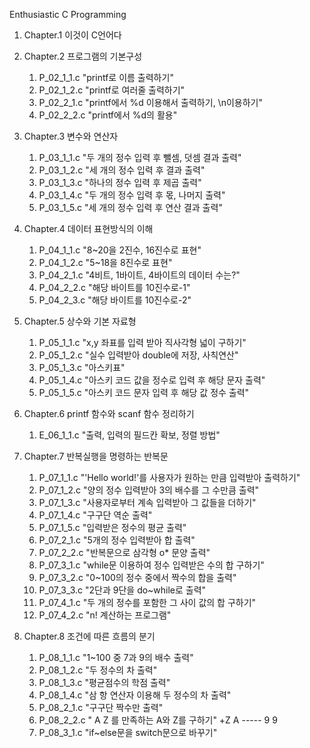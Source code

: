 Enthusiastic C Programming

1. Chapter.1 이것이 C언어다

2. Chapter.2 프로그램의 기본구성
    1) P_02_1_1.c "printf로 이름 출력하기"
    2) P_02_1_2.c "printf로 여러줄 출력하기"
    3) P_02_2_1.c "printf에서 %d 이용해서 출력하기, \n이용하기"
    4) P_02_2_2.c "printf에서 %d의 활용"

3. Chapter.3 변수와 연산자
    1) P_03_1_1.c "두 개의 정수 입력 후 뺄셈, 덧셈 결과 출력"
    2) P_03_1_2.c "세 개의 정수 입력 후 결과 출력"
    3) P_03_1_3.c "하나의 정수 입력 후 제곱 출력"
    4) P_03_1_4.c "두 개의 정수 입력 후 몫, 나머지 출력"
    5) P_03_1_5.c "세 개의 정수 입력 후 연산 결과 출력"

4. Chapter.4 데이터 표현방식의 이해
    1) P_04_1_1.c "8~20을 2진수, 16진수로 표현"
    2) P_04_1_2.c "5~18을 8진수로 표현"
    3) P_04_2_1.c "4비트, 1바이트, 4바이트의 데이터 수는?"
    4) P_04_2_2.c "해당 바이트를 10진수로-1"
    5) P_04_2_3.c "해당 바이트를 10진수로-2"

5. Chapter.5 상수와 기본 자료형
    1) P_05_1_1.c "x,y 좌표를 입력 받아 직사각형 넓이 구하기"
    2) P_05_1_2.c "실수 입력받아 double에 저장, 사칙연산"
    3) P_05_1_3.c "아스키표"
    4) P_05_1_4.c "아스키 코드 값을 정수로 입력 후 해당 문자 출력"
    5) P_05_1_5.c "아스키 코드 문자 입력 후 해당 값 정수 출력"

6. Chapter.6 printf 함수와 scanf 함수 정리하기
    1) E_06_1_1.c "출력, 입력의 필드칸 확보, 정렬 방법"

7. Chapter.7 반복실행을 명령하는 반복문
    1) P_07_1_1.c "'Hello world!'를 사용자가 원하는 만큼 입력받아 출력하기"
    2) P_07_1_2.c "양의 정수 입력받아 3의 배수를 그 수만큼 출력"
    3) P_07_1_3.c "사용자로부터 계속 입력받아 그 값들을 더하기"
    4) P_07_1_4.c "구구단 역순 출력"
    5) P_07_1_5.c "입력받은 정수의 평균 출력"
    6) P_07_2_1.c "5개의 정수 입력받아 합 출력"
    7) P_07_2_2.c "반복문으로 삼각형 o* 문양 출력"
    8) P_07_3_1.c "while문 이용하여 정수 입력받은 수의 합 구하기"
    9) P_07_3_2.c "0~100의 정수 중에서 짝수의 합을 출력"
    10) P_07_3_3.c "2단과 9단을 do~while로 출력"
    11) P_07_4_1.c "두 개의 정수를 포함한 그 사이 값의 합 구하기"
    12) P_07_4_2.c "n! 계산하는 프로그램"

8. Chapter.8 조건에 따른 흐름의 분기
    1) P_08_1_1.c "1~100 중 7과 9의 배수 출력"
    2) P_08_1_2.c "두 정수의 차 출력"
    3) P_08_1_3.c "평균점수의 학점 출력"
    4) P_08_1_4.c "삼 항 연산자 이용해 두 정수의 차 출력"
    5) P_08_2_1.c "구구단 짝수만 출력"
    6) P_08_2_2.c " A Z 를 만족하는 A와 Z를 구하기"
                   +Z A
                   -----
                    9 9
    7) P_08_3_1.c "if~else문을 switch문으로 바꾸기"